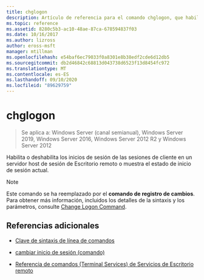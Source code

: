 ```yaml
---
title: chglogon
description: Artículo de referencia para el comando chglogon, que habilita o deshabilita los inicios de sesión de las sesiones de cliente en un servidor host de sesión Escritorio remoto, o muestra el estado de inicio de sesión actual.
ms.topic: reference
ms.assetid: 8280c5b3-ac10-48ae-87ca-678594837f03
ms.date: 10/16/2017
ms.author: lizross
author: eross-msft
manager: mtillman
ms.openlocfilehash: e54baf6ec79033f0a8301e8b38edf2cde6d12db5
ms.sourcegitcommit: db2d46842c68813d043738d6523f13d8454fc972
ms.translationtype: MT
ms.contentlocale: es-ES
ms.lasthandoff: 09/10/2020
ms.locfileid: "89629759"
---
```

# <a name="chglogon"></a>chglogon

> Se aplica a: Windows Server (canal semianual), Windows Server 2019, Windows Server 2016, Windows Server 2012 R2 y Windows Server 2012

Habilita o deshabilita los inicios de sesión de las sesiones de cliente en un servidor host de sesión de Escritorio remoto o muestra el estado de inicio de sesión actual.

> [!NOTE]
> Este comando se ha reemplazado por el **comando de registro de cambios**. Para obtener más información, incluidos los detalles de la sintaxis y los parámetros, consulte [Change Logon Command](change-logon.md).

## <a name="additional-references"></a>Referencias adicionales

- [Clave de sintaxis de línea de comandos](command-line-syntax-key.md)

- [cambiar inicio de sesión (comando)](change-logon.md)

- [Referencia de comandos (Terminal Services) de Servicios de Escritorio remoto](remote-desktop-services-terminal-services-command-reference.md)
